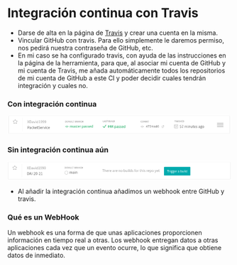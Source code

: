 # Integración continua con Travis

- Darse de alta en la página de [Travis](https://travis-ci.com) y crear una cuenta en la misma.
- Vincular GitHub con travis. Para ello simplemente le daremos permiso, nos pedirá nuestra contraseña de GitHub, etc.
- En mi caso se ha configurado travis, con ayuda de las instrucciones en la página de la herramienta, para que, al asociar mi cuenta de GitHub y mi cuenta de Travis, me añada automáticamente todos los repositorios de mi cuenta de GitHub a este CI y poder decidir cuales tendrán integración y cuales no.

### Con integración continua

![conIntegracion](images/im1.png)

### Sin integración continua aún

![sinIntegracion](images/im2.png)

- Al añadir la integración continua añadimos un webhook entre GitHub y travis.

### Qué es un WebHook

Un webhook es una forma de que unas aplicaciones proporcionen información en tiempo real a otras. Los webhook entregan datos a otras aplicaciones cada vez que un evento ocurre, lo que significa que obtiene datos de inmediato.